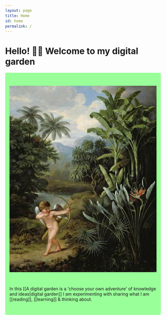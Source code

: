 ```yaml
---
layout: page
title: Home
id: home
permalink: /
---
```


# Hello! 👋🏻 Welcome to my digital garden  

<div style="float: left; padding: 3em 1em;">
  <img src="/assets/cupid-in-garden.jpg"/>
</div>

<p style="padding: 3em 1em; background: #99FF99; border-radius: 4px;">
  In this [[A digital garden is a 'choose your own adventure' of knowledge and ideas|digital garden]] I am experimenting with sharing what I am [[reading]], [[learning]] & thinking about.
</p>




<style>
  .wrapper {
    max-width: 46em;
  }
</style>
